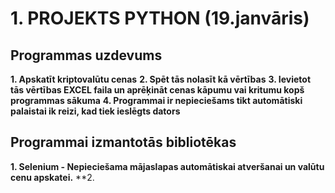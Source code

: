 # 1. PROJEKTS PYTHON (19.janvāris)


## Programmas uzdevums
**1. Apskatīt kriptovalūtu cenas**
**2. Spēt tās nolasīt kā vērtības**
**3. Ievietot tās vērtības EXCEL faila un aprēķināt cenas kāpumu vai kritumu kopš programmas sākuma**
**4. Programmai ir nepieciešams tikt automātiski palaistai ik reizi, kad tiek ieslēgts dators**

## Programmai izmantotās bibliotēkas
**1. Selenium - Nepieciešama mājaslapas automātiskai atveršanai un valūtu cenu apskatei.**
**2.
